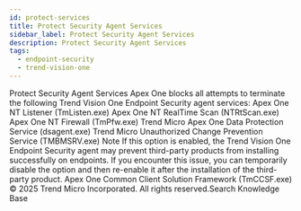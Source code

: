 ```yaml
---
id: protect-services
title: Protect Security Agent Services
sidebar_label: Protect Security Agent Services
description: Protect Security Agent Services
tags:
  - endpoint-security
  - trend-vision-one
---
```


 Protect Security Agent Services Apex One blocks all attempts to terminate the following Trend Vision One Endpoint Security agent services: Apex One NT Listener (TmListen.exe) Apex One NT RealTime Scan (NTRtScan.exe) Apex One NT Firewall (TmPfw.exe) Trend Micro Apex One Data Protection Service (dsagent.exe) Trend Micro Unauthorized Change Prevention Service (TMBMSRV.exe) Note If this option is enabled, the Trend Vision One Endpoint Security agent may prevent third-party products from installing successfully on endpoints. If you encounter this issue, you can temporarily disable the option and then re-enable it after the installation of the third-party product. Apex One Common Client Solution Framework (TmCCSF.exe) © 2025 Trend Micro Incorporated. All rights reserved.Search Knowledge Base